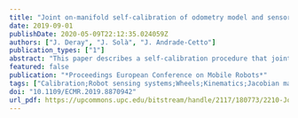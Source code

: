```yaml
---
title: "Joint on-manifold self-calibration of odometry model and sensor extrinsics using pre-integration"
date: 2019-09-01
publishDate: 2020-05-09T22:12:35.024059Z
authors: ["J. Deray", "J. Solà", "J. Andrade-Cetto"]
publication_types: ["1"]
abstract: "This paper describes a self-calibration procedure that jointly estimates the extrinsic parameters of an exteroceptive sensor able to observe ego-motion, and the intrinsic parameters of an odometry motion model, consisting of wheel radii and wheel separation. We use iterative nonlinear on-manifold optimization with a graphical representation of the state, and resort to an adaptation of the pre-integration theory, initially developed for the IMU motion sensor, to be applied to the differential drive motion model. For this, we describe the construction of a pre-integrated factor for the differential drive motion model, which includes the motion increment, its covariance, and a first-order approximation of its dependence with the calibration parameters. As the calibration parameters change at each solver iteration, this allows a posteriori factor correction without the need of re-integrating the motion data. We validate our proposal in simulations and on a real robot and show the convergence of the calibration towards the true values of the parameters. It is then tested online in simulation and is shown to accommodate to variations in the calibration parameters when the vehicle is subject to physical changes such as loading and unloading a freight."
featured: false
publication: "*Proceedings European Conference on Mobile Robots*"
tags: ["Calibration;Robot sensing systems;Wheels;Kinematics;Jacobian matrices;Mobile robots"]
doi: "10.1109/ECMR.2019.8870942"
url_pdf: https://upcommons.upc.edu/bitstream/handle/2117/180773/2210-Joint-on-manifold-self-calibration-of-odometry-model-and-sensor-extrinsics-using-pre-integration.pdf
---
```

